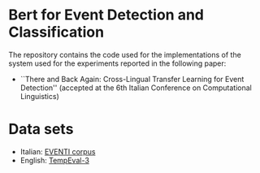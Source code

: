 # Bert for Event Detection and Classification

The repository contains the code used for the implementations of the system used for the experiments reported in the following paper:

- ``There and Back Again: Cross-Lingual Transfer Learning for Event Detection'' (accepted at the 6th Italian Conference on Computational Linguistics)

# Data sets
- Italian: [EVENTI corpus](https://sites.google.com/site/eventievalita2014/)
- English: [TempEval-3](https://www.cs.york.ac.uk/semeval-2013/task1/index.php%3Fid=data.html)
